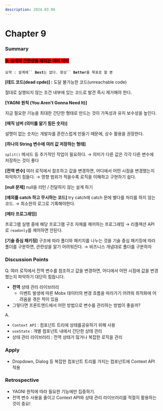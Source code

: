 ```yaml
---
description: 2024.03.06
---
```


# Chapter 9

### **Summary**

#### <mark style="background-color:red;">9. 설계의 건전성을 해치는 여러 악마</mark>

`요약 : 설계에`` `**`Best`**`는 없다. 항상`` `**`Better`**`를 목표로 할 뿐`

**\[데드 코드(dead cpde)] :** 도달 불가능한 코드(unreachable code)

절대로 실행되지 않는 조건 내부에 있는 코드로 발견 즉시 제거해야 한다.

**\[YAGNI 원칙 (You Aren't Gonna Need It)]**

지금 필요한 기능을 최대한 간단한 형태로 만드는 것이 가독성과 유지 보수성을 높인다.

**\[매직 넘버 (의미를 알기 힘든 숫자)]**

설명이 없는 숫자는 개발자를 혼란스럽게 만들기 때문에, 상수 활용을 권장한다.

**\[하나의 String 변수에 여러 값 저장하는 형태]**

`split()` 메서드 등 추가적인 작업이 필요하다. → 의미가 다른 값은 각각 다른 변수에 저장하는 것이 좋다

**\[전역 변수]** 여러 로직에서 참조하고 값을 변경하면, 어디에서 어떤 시점을 변경했는지 파악하기 힘들다. → 영향 범위가 적을수록 로직을 이해하고 구현하기 쉽다.

**\[null 문제]** null을 리턴 / 전달하지 않는 설계 하기

**\[예외를 catch 하고 무시하는 코드]** try catch에 catch 문에 별다를 처리를 하지 않는 코드. → 최소한의 로그로 기록해야한다.

**\[메타 프로그래밍]**

프로그램 실행 중에 해당 프로그램 구조 자체를 제어하는 프로그래밍 → 리플렉션 API로 `readonly`를 제어하면 안된다.

**\[기술 중심 패키징]** 구조에 따라 폴더와 패키지를 나누는 것을 기술 중심 패키징에 따라 폴더를 구분하면, 관련성을 알기 어려워진다. → 비즈니스 개념대로 폴더를 구분하자



### **Discussion Points**

Q. 여러 로직에서 전역 변수를 참조하고 값을 변경하면, 어디에서 어떤 시점에 값을 변경했는지 파악하기 대단히 힘듭니다.

* **전역** 상태 관리 라이브러리
  * 이벤트 발생에 따른 Mobx 데이터의 변경 흐름을 따라가기 어려워 최적화에 어려움을 겪은 적이 있음
* 그렇다면 프론트엔드에서 어떤 방법으로 변수를 관리하는 방법이 좋을까?

A.&#x20;

* `Context API` : 컴포넌트 트리에 상태를공유하기 위해 사용
* `useState` : 개별 컴포넌트 내에서 간단한 상태 관리
* 상태 관리 라이브러리 : 전역 상태가 많거나 복잡한 로직을 관리



### **Apply**

* Dropdown, Dialog 등 복잡한 컴포넌트 트리를 가지는 컴포넌트에 Context API 적용



### Retrospective

* YAGNI 원칙에 따라 필요한 기능에만 집중하기.&#x20;
* 전역 변수 사용을 줄이고 Context API와 상태 관리 라이브러리를 적절히 활용하는 것이 중요!
